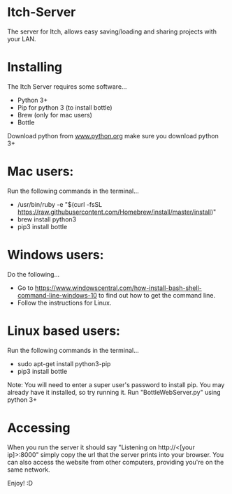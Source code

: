 # Itch-Server
The server for Itch, allows easy saving/loading and sharing projects with your LAN.

# Installing
The Itch Server requires some software...
  * Python 3+
  * Pip for python 3 (to install bottle)
  * Brew (only for mac users)
  * Bottle
  
Download python from www.python.org make sure you download python 3+
# Mac users:
Run the following commands in the terminal...
  * /usr/bin/ruby -e "$(curl -fsSL https://raw.githubusercontent.com/Homebrew/install/master/install)"
  * brew install python3
  * pip3 install bottle
  
# Windows users:
Do the following...
  * Go to https://www.windowscentral.com/how-install-bash-shell-command-line-windows-10 to find out how to get the command line.
  * Follow the instructions for Linux.

# Linux based users:
Run the following commands in the terminal...
  * sudo apt-get install python3-pip
  * pip3 install bottle
  
Note: You will need to enter a super user's password to install pip.
You may already have it installed, so try running it.
Run "BottleWebServer.py" using python 3+


# Accessing
When you run the server it should say "Listening on http://<[your ip]>:8000" simply copy the url that the server prints into your browser.
You can also access the website from other computers, providing you're on the same network.

Enjoy! :D
